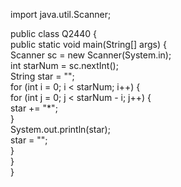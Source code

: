 import java.util.Scanner;  
  
public class Q2440 {  
	public static void main(String[] args) {  
		Scanner sc = new Scanner(System.in);  
		int starNum = sc.nextInt();  
		String star = "";  
		for (int i = 0; i < starNum; i++) {  
			for (int j = 0; j < starNum - i; j++) {  
				star += "*";  
			}  
			System.out.println(star);  
			star = "";  
		}  
	}  
}